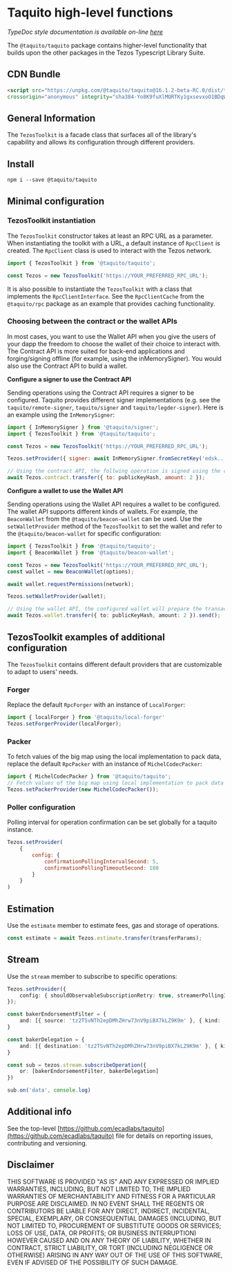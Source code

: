 # Taquito high-level functions 

*TypeDoc style documentation is available on-line [here](https://tezostaquito.io/typedoc/modules/_taquito_taquito.html)*

The `@taquito/taquito` package contains higher-level functionality that builds upon the other packages in the Tezos Typescript Library Suite.

## CDN Bundle

```html
<script src="https://unpkg.com/@taquito/taquito@16.1.2-beta-RC.0/dist/taquito.min.js"
crossorigin="anonymous" integrity="sha384-Yo8K9fuXlMQRTKy1gxsevxoO1BDqWyyofKtFhSkUxpEYsfbj6csz6qaJ5TxpMUZy"></script>
```

## General Information

The `TezosToolkit` is a facade class that surfaces all of the library's capability and allows its configuration through different providers. 

## Install 

```
npm i --save @taquito/taquito
```


## Minimal configuration
### TezosToolkit instantiation

The `TezosToolkit` constructor takes at least an RPC URL as a parameter. When instantiating the toolkit with a URL, a default instance of `RpcClient` is created. The `RpcClient` class is used to interact with the Tezos network. 

```ts
import { TezosToolkit } from '@taquito/taquito';

const Tezos = new TezosToolkit('https://YOUR_PREFERRED_RPC_URL');
```

It is also possible to instantiate the `TezosToolkit` with a class that implements the `RpcClientInterface`. See the `RpcClientCache` from the `@taquito/rpc` package as an example that provides caching functionality.

### Choosing between the contract or the wallet APIs

In most cases, you want to use the Wallet API when you give the users of your dapp the freedom to choose the wallet of their choice to interact with. The Contract API is more suited for back-end applications and forging/signing offline (for example, using the inMemorySigner). You would also use the Contract API to build a wallet.

**Configure a signer to use the Contract API**

Sending operations using the Contract API requires a signer to be configured. Taquito provides different signer implementations (e.g. see the `taquito/remote-signer`, `taquito/signer` and `taquito/legder-signer`). Here is an example using the `InMemorySigner`:

```js
import { InMemorySigner } from '@taquito/signer';
import { TezosToolkit } from '@taquito/taquito';

const Tezos = new TezosToolkit('https://YOUR_PREFERRED_RPC_URL');

Tezos.setProvider({ signer: await InMemorySigner.fromSecretKey('edsk...') });

// Using the contract API, the follwing operation is signed using the configured signer:
await Tezos.contract.transfer({ to: publicKeyHash, amount: 2 });
```

**Configure a wallet to use the Wallet API**

Sending operations using the Wallet API requires a wallet to be configured. The wallet API supports different kinds of wallets. For example, the `BeaconWallet` from the `@taquito/beacon-wallet` can be used. Use the `setWalletProvider` method of the `TezosToolkit` to set the wallet and refer to the `@taquito/beacon-wallet` for specific configuration:

```ts
import { TezosToolkit } from '@taquito/taquito';
import { BeaconWallet } from '@taquito/beacon-wallet';

const Tezos = new TezosToolkit('https://YOUR_PREFERRED_RPC_URL');
const wallet = new BeaconWallet(options);

await wallet.requestPermissions(network);

Tezos.setWalletProvider(wallet);

// Using the wallet API, the configured wallet will prepare the transaction and broadcast it
await Tezos.wallet.transfer({ to: publicKeyHash, amount: 2 }).send();
```

## TezosToolkit examples of additional configuration

The `TezosToolkit` contains different default providers that are customizable to adapt to users' needs.

### Forger

Replace the default `RpcForger` with an instance of `LocalForger`:

```ts
import { localForger } from '@taquito/local-forger'
Tezos.setForgerProvider(localForger);
```

### Packer

To fetch values of the big map using the local implementation to pack data, replace the default `RpcPacker` with an instance of `MichelCodecPacker`:

```ts
import { MichelCodecPacker } from '@taquito/taquito';
// Fetch values of the big map using local implementation to pack data
Tezos.setPackerProvider(new MichelCodecPacker());
```

### Poller configuration

Polling interval for operation confirmation can be set globally for a taquito instance.

```js
Tezos.setProvider(
    {
        config: {
            confirmationPollingIntervalSecond: 5,
            confirmationPollingTimeoutSecond: 180
        }
    }
)
```

## Estimation

Use the `estimate` member to estimate fees, gas and storage of operations. 

```ts
const estimate = await Tezos.estimate.transfer(transferParams);
```

## Stream

Use the `stream` member to subscribe to specific operations:

```ts
Tezos.setProvider({ 
    config: { shouldObservableSubscriptionRetry: true, streamerPollingIntervalMilliseconds: 15000 } 
});

const bakerEndorsementFilter = {
    and: [{ source: 'tz2TSvNTh2epDMhZHrw73nV9piBX7kLZ9K9m' }, { kind: 'endorsement' }]
}

const bakerDelegation = {
    and: [{ destination: 'tz2TSvNTh2epDMhZHrw73nV9piBX7kLZ9K9m' }, { kind: 'delegation' }]
}

const sub = tezos.stream.subscribeOperation({
    or: [bakerEndorsementFilter, bakerDelegation]
})

sub.on('data', console.log)
```

## Additional info

See the top-level [https://github.com/ecadlabs/taquito](https://github.com/ecadlabs/taquito) file for details on reporting issues, contributing and versioning.

## Disclaimer

THIS SOFTWARE IS PROVIDED "AS IS" AND ANY EXPRESSED OR IMPLIED WARRANTIES, INCLUDING, BUT NOT LIMITED TO, THE IMPLIED WARRANTIES OF MERCHANTABILITY AND FITNESS FOR A PARTICULAR PURPOSE ARE DISCLAIMED. IN NO EVENT SHALL THE REGENTS OR CONTRIBUTORS BE LIABLE FOR ANY DIRECT, INDIRECT, INCIDENTAL, SPECIAL, EXEMPLARY, OR CONSEQUENTIAL DAMAGES (INCLUDING, BUT NOT LIMITED TO, PROCUREMENT OF SUBSTITUTE GOODS OR SERVICES; LOSS OF USE, DATA, OR PROFITS; OR BUSINESS INTERRUPTION) HOWEVER CAUSED AND ON ANY THEORY OF LIABILITY, WHETHER IN CONTRACT, STRICT LIABILITY, OR TORT (INCLUDING NEGLIGENCE OR OTHERWISE) ARISING IN ANY WAY OUT OF THE USE OF THIS SOFTWARE, EVEN IF ADVISED OF THE POSSIBILITY OF SUCH DAMAGE.

